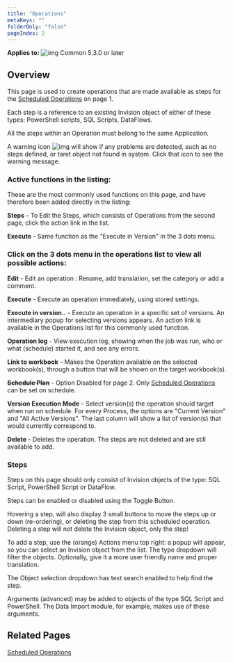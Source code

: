 ```yaml
---
title: "Operations"
metaKeys: ""
folderOnly: "false"
pageIndex: 2
---
```

**Applies to:** ![img](https://profitbasedocs.blob.core.windows.net/icons/yes-icon.png) Common 5.3.0 or later

## Overview

This page is used to create operations that are made available as steps for the [Scheduled Operations](ScheduledOperations.md) on page 1.

Each step is a reference to an existing Invision object of either of these types: PowerShell scripts, SQL Scripts, DataFlows.

All the steps within an Operation must belong to the same Application.

A warning icon ![img](https://profitbasedocs.blob.core.windows.net/enduserhelp/images/warning_24.png) will show if any problems are detected, such as no steps defined, or taret object not found in system. Click that icon to see the warning message.


### Active functions in the listing:

These are the most commonly used functions on this page, and have therefore been added directly in the listing:

**Steps** - To Edit the Steps, which consists of Operations from the second page, click the action link in the list.

**Execute** - Same function as the "Execute in Version" in the 3 dots menu.



### Click on the 3 dots menu in the operations list to view all possible actions:


**Edit** - Edit an operation : Rename, add translation, set the category or add a comment.

**Execute** - Execute an operation immediately, using stored settings.

**Execute in version..** - Execute an operation in a specific set of versions. An intermediary popup for selecting versions appears. An action link is available in the Operations list for this commonly used function.

**Operation log** - View execution log, showing when the job was run, who or what (schedule) started it, and see any errors.

**Link to workbook** - Makes the Operation available on the selected workbook(s), through a button that will be shown on the target workbook(s).

~~**Schedule Plan**~~ - Option Disabled for page 2. Only [Scheduled Operations](ScheduledOperations.md) can be set on schedule.

**Version Execution Mode** - Select version(s) the operation should target when run on schedule. For every Process, the options are "Current Version" and "All Active Versions". The last column will show a list of version(s) that would currently correspond to.

**Delete** - Deletes the operation. The steps are not deleted and are still available to add.



### Steps

Steps on this page should only consist of Invision objects of the type: SQL Script, PowerShell Script or DataFlow.

Steps can be enabled or disabled using the Toggle Button.

Hovering a step, will also display 3 small buttons to move the steps up or down (re-ordering), or deleting the step from this scheduled operation. Deleting a step will not delete the Invision object, only the step!

To add a step, use the (orange) Actions menu top right: a popup will appear, so you can select an Invision object from the list. The type dropdown will filter the objects. Optionally, give it a more user friendly name and proper translation.

The Object selection dropdown has text search enabled to help find the step.

Arguments (advanced) may be added to objects of the type SQL Script and PowerShell. The Data Import module, for example, makes use of these arguments.

## Related Pages

[Scheduled Operations](ScheduledOperations.md)

